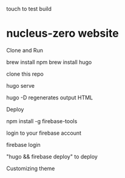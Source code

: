 touch to test build

# nucleus-zero website

Clone and Run

brew install npm
brew install hugo

clone this repo

hugo serve

hugo -D regenerates output HTML


Deploy

npm install -g firebase-tools

login to your firebase account

firebase login

"hugo && firebase deploy" to deploy


Customizing theme

